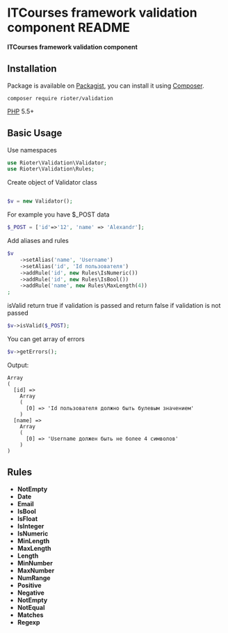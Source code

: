 ITCourses framework validation component README
==

**ITCourses framework validation component**


## Installation

Package is available on [Packagist](http://packagist.org/packages/rioter/validation),
you can install it using [Composer](http://getcomposer.org).

```shell
composer require rioter/validation
```

[PHP](https://php.net) 5.5+ 


## Basic Usage

Use namespaces

```php
use Rioter\Validation\Validator;
use Rioter\Validation\Rules;
```

Create object of Validator class

```php

$v = new Validator();
```

For example you have $_POST data
```php
$_POST = ['id'=>'12', 'name' => 'Alexandr'];
```

Add aliases and rules

```php
$v
    ->setAlias('name', 'Username')
    ->setAlias('id', 'Id пользователя')
    ->addRule('id', new Rules\IsNumeric())
    ->addRule('id', new Rules\IsBool())
    ->addRule('name', new Rules\MaxLength(4))
;
```
isValid return true if validation is passed
and return false if validation is not passed
```php
$v->isValid($_POST);
```
You can get array of errors
```php
$v->getErrors();
```

Output:
```no-highlight
Array
(
  [id] => 
    Array
    (
      [0] => 'Id пользователя должно быть булевым значением'
    ) 
  [name] => 
    Array
    (
      [0] => 'Username должен быть не более 4 символов'
    )
)
```

## Rules
* **NotEmpty** 
* **Date** 
* **Email**
* **IsBool** 
* **IsFloat** 
* **IsInteger** 
* **IsNumeric** 
* **MinLength** 
* **MaxLength** 
* **Length** 
* **MinNumber** 
* **MaxNumber** 
* **NumRange** 
* **Positive**
* **Negative** 
* **NotEmpty** 
* **NotEqual**
* **Matches** 
* **Regexp** 




